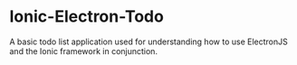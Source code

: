 # Ionic-Electron-Todo
A basic todo list application used for understanding how to use ElectronJS and the Ionic framework in conjunction.
